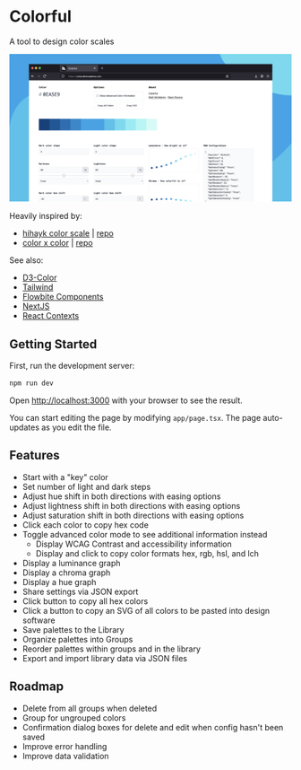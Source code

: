 # Colorful

A tool to design color scales

![screenshot](/public/thumbnail.png)

Heavily inspired by:

- [hihayk color scale](https://hihayk.github.io/scale/) | [repo](https://github.com/hihayk/scale)
- [color x color](https://colorcolor.in/) | [repo](https://github.com/saneef/color-color)

See also:

- [D3-Color](https://d3js.org/d3-color)
- [Tailwind](https://tailwindcss.com/)
- [Flowbite Components](https://flowbite.com/docs/getting-started/introduction/)
- [NextJS](https://nextjs.org/)
- [React Contexts](https://react.dev/learn/passing-data-deeply-with-context)

## Getting Started

First, run the development server:

```bash
npm run dev
```

Open [http://localhost:3000](http://localhost:3000) with your browser to see the result.

You can start editing the page by modifying `app/page.tsx`. The page auto-updates as you edit the file.

## Features

- Start with a "key" color
- Set number of light and dark steps
- Adjust hue shift in both directions with easing options
- Adjust lightness shift in both directions with easing options
- Adjust saturation shift in both directions with easing options
- Click each color to copy hex code
- Toggle advanced color mode to see additional information instead
  - Display WCAG Contrast and accessibility information
  - Display and click to copy color formats hex, rgb, hsl, and lch
- Display a luminance graph
- Display a chroma graph
- Display a hue graph
- Share settings via JSON export
- Click button to copy all hex colors
- Click a button to copy an SVG of all colors to be pasted into design software
- Save palettes to the Library
- Organize palettes into Groups
- Reorder palettes within groups and in the library
- Export and import library data via JSON files

## Roadmap

- Delete from all groups when deleted
- Group for ungrouped colors
- Confirmation dialog boxes for delete and edit when config hasn't been saved
- Improve error handling
- Improve data validation
